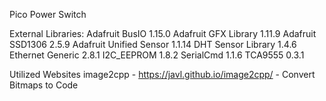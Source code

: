 Pico Power Switch

External Libraries:
  Adafruit BusIO 1.15.0
  Adafruit GFX Library 1.11.9
  Adafruit SSD1306 2.5.9
  Adafruit Unified Sensor 1.1.14
  DHT Sensor Library 1.4.6
  Ethernet Generic 2.8.1
  I2C_EEPROM 1.8.2
  SerialCmd 1.1.6
  TCA9555 0.3.1

Utilized Websites
  image2cpp - https://javl.github.io/image2cpp/ - Convert Bitmaps to Code
  
